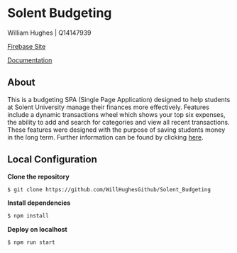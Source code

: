 # Solent Budgeting

William Hughes | Q14147939

[Firebase Site](https://solent-budgeting.web.app/)

[Documentation](https://github.com/WillHughesGithub/Solent_Budgeting/blob/master/Documentation.md/)

## About

This is a budgeting SPA (Single Page Application) designed to help students at Solent University manage their finances more effectively. Features include a dynamic transactions wheel which shows your top six expenses, the ability to add and search for categories and view all recent transactions. These features were designed with the purpose of saving students money in the long term. Further information can be found by clicking [here](https://github.com/WillHughesGithub/Solent_Budgeting/blob/master/Documentation.md/). 

## Local Configuration

**Clone the repository**
```bash
$ git clone https://github.com/WillHughesGithub/Solent_Budgeting
```

**Install dependencies**
```bash
$ npm install
```
**Deploy on localhost**
```bash
$ npm run start
```